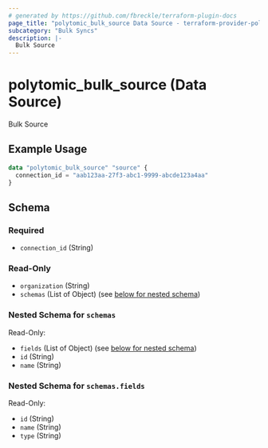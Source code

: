 ```yaml
---
# generated by https://github.com/fbreckle/terraform-plugin-docs
page_title: "polytomic_bulk_source Data Source - terraform-provider-polytomic"
subcategory: "Bulk Syncs"
description: |-
  Bulk Source
---
```


# polytomic_bulk_source (Data Source)

Bulk Source

## Example Usage

```terraform
data "polytomic_bulk_source" "source" {
  connection_id = "aab123aa-27f3-abc1-9999-abcde123a4aa"
}
```

<!-- schema generated by tfplugindocs -->
## Schema

### Required

- `connection_id` (String)

### Read-Only

- `organization` (String)
- `schemas` (List of Object) (see [below for nested schema](#nestedatt--schemas))

<a id="nestedatt--schemas"></a>
### Nested Schema for `schemas`

Read-Only:

- `fields` (List of Object) (see [below for nested schema](#nestedobjatt--schemas--fields))
- `id` (String)
- `name` (String)

<a id="nestedobjatt--schemas--fields"></a>
### Nested Schema for `schemas.fields`

Read-Only:

- `id` (String)
- `name` (String)
- `type` (String)



